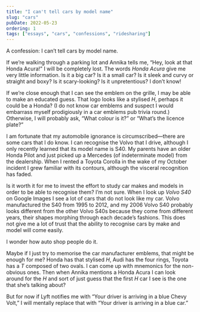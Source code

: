 ```yaml
---
title: "I can't tell cars by model name"
slug: "cars"
pubDate: 2022-05-23
ordering: 1
tags: ["essays", "cars", "confessions", "ridesharing"]
---
```


<span class="small-caps">A confession</span>: I can’t tell cars by model name.

If we’re walking through a parking lot and Annika tells me, “Hey, look at that Honda Acura!” I will be completely lost. The words _Honda Acura_ give me very little information. Is it a big car? Is it a small car? Is it sleek and curvy or straight and boxy? Is it scary-looking? Is it unpretentious? I don’t know!

If we’re close enough that I can see the emblem on the grille, I may be able to make an educated guess. That logo looks like a stylised _H_, perhaps it could be a Honda? (I do not know car emblems and suspect I would embarrass myself prodigiously in a car emblems pub trivia round.) Otherwise, I will probably ask, “What colour is it?” or “What’s the licence plate?”

I am fortunate that my automobile ignorance is circumscribed—there are some cars that I do know. I can recognise the Volvo that I drive, although I only recently learned that its model name is S40. My parents have an older Honda Pilot and just picked up a Mercedes (of indeterminate model) from the dealership. When I rented a Toyota Corolla in the wake of my October incident I grew familiar with its contours, although the visceral recognition has faded.

Is it worth it for me to invest the effort to study car makes and models in order to be able to recognise them? I’m not sure. When I look up _Volvo S40_ on Google Images I see a lot of cars that do not look like my car. Volvo manufactured the S40 from 1995 to 2012, and my 2006 Volvo S40 probably looks different from the other Volvo S40s because they come from different years, their shapes morphing through each decade’s fashions. This does not give me a lot of trust that the ability to recognise cars by make and model will come easily.

I wonder how auto shop people do it.

Maybe if I just try to memorise the car manufacturer emblems, that might be enough for me? Honda has that stylised _H_, Audi has the four rings, Toyota has a _T_ composed of two ovals. I can come up with mnemonics for the non-obvious ones. Then when Annika mentions a Honda Acura I can look around for the _H_ and sort of just guess that the first _H_ car I see is the one that she’s talking about?

But for now if Lyft notifies me with “Your driver is arriving in a blue Chevy Volt,” I will mentally replace that with “Your driver is arriving in a blue car.”
